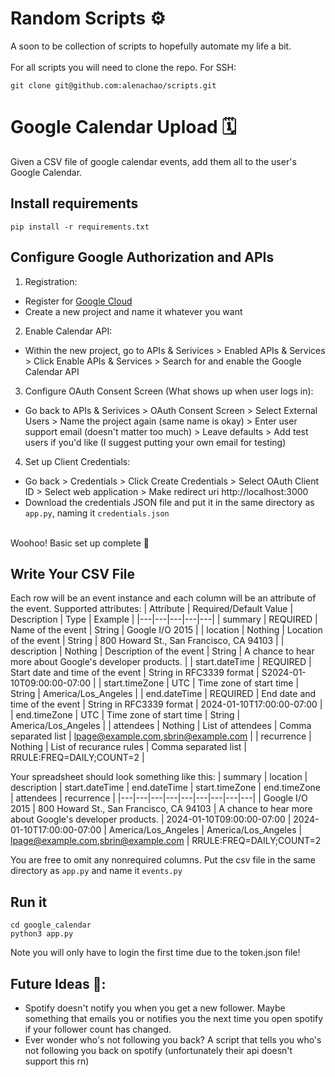 # Random Scripts ⚙️
A soon to be collection of scripts to hopefully automate my life a bit. 
<br><br>
For all scripts you will need to clone the repo. For SSH:
```
git clone git@github.com:alenachao/scripts.git
```

# Google Calendar Upload 🗓️ 
Given a CSV file of google calendar events, add them all to the user's Google Calendar.
## Install requirements
```
pip install -r requirements.txt
```
## Configure Google Authorization and APIs
1. Registration:
  - Register for [Google Cloud](https://console.cloud.google.com/)
  - Create a new project and name it whatever you want
2. Enable Calendar API:
  - Within the new project, go to APIs & Serivices > Enabled APIs & Services > Click Enable APIs & Services > Search for and enable the Google Calendar API
3. Configure OAuth Consent Screen (What shows up when user logs in):
  - Go back to APIs & Serivices > OAuth Consent Screen > Select External Users > Name the project again (same name is okay) > Enter user support email (doesn't matter too much) > Leave defaults > Add test users if you'd like (I suggest putting your own email for testing)
4. Set up Client Credentials:
  - Go back > Credentials > Click Create Credentials > Select OAuth Client ID > Select web application > Make redirect uri http://localhost:3000
  - Download the credentials JSON file and put it in the same directory as `app.py`, naming it `credentials.json`
<br>
Woohoo! Basic set up complete 🎉

## Write Your CSV File
Each row will be an event instance and each column will be an attribute of the event. Supported attributes:
| Attribute | Required/Default Value | Description | Type | Example |
|---|---|---|---|---|
| summary | REQUIRED | Name of the event | String | Google I/O 2015 |
| location | Nothing | Location of the event | String | 800 Howard St., San Francisco, CA 94103 |
| description | Nothing | Description of the event | String | A chance to hear more about Google\'s developer products. |
| start.dateTime | REQUIRED | Start date and time of the event | String in RFC3339 format | S2024-01-10T09:00:00-07:00 |
| start.timeZone | UTC | Time zone of start time | String | America/Los_Angeles |
| end.dateTime | REQUIRED | End date and time of the event | String in RFC3339 format | 2024-01-10T17:00:00-07:00 |
| end.timeZone | UTC | Time zone of start time | String | America/Los_Angeles |
| attendees | Nothing | List of attendees | Comma separated list | lpage@example.com,sbrin@example.com |
| recurrence | Nothing | List of recurance rules | Comma separated list | RRULE:FREQ=DAILY;COUNT=2 |

Your spreadsheet should look something like this:
| summary	| location | description	| start.dateTime |	end.dateTime |	start.timeZone |	end.timeZone |	attendees |	recurrence |
|---|---|---|---|---|---|---|---|---|
| Google I/O 2015	| 800 Howard St., San Francisco, CA 94103	| A chance to hear more about Google\'s developer products.	| 2024-01-10T09:00:00-07:00	 | 2024-01-10T17:00:00-07:00 |	America/Los_Angeles |	America/Los_Angeles |	lpage@example.com,sbrin@example.com	 | RRULE:FREQ=DAILY;COUNT=2

You are free to omit any nonrequired columns. Put the csv file in the same directory as `app.py` and name it `events.py`

## Run it
```
cd google_calendar
python3 app.py
```
Note you will only have to login the first time due to the token.json file!

## Future Ideas 🔮:
- Spotify doesn't notify you when you get a new follower. Maybe something that emails you or notifies you the next time you open spotify if your follower count has changed.
- Ever wonder who's not following you back? A script that tells you who's not following you back on spotify (unfortunately their api doesn't support this rn)
